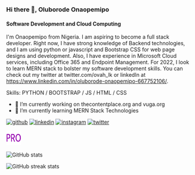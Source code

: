 ### Hi there 👋, Oluborode Onaopemipo
#### Software Development and Cloud Computing
I'm Onaopemipo from Nigeria. I am aspiring to become a full stack developer. Right now, I have strong knowledge of Backend technologies, and I am using python or javascript and Bootstrap CSS for web page designs and development. Also, I have experience in Microsoft Cloud services, including Office 365 and Endpoint Management. For 2022, I look to learn MERN stack to bolster my software development skills. You can check out my twitter at twitter.com/ovah_lk or linkedIn at https://www.linkedin.com/in/oluborode-onaopemipo-667752106/.

Skills: PYTHON / BOOTSTRAP / JS / HTML / CSS

- 🔭 I’m currently working on thecontentplace.org and vuga.org 
- 🌱 I’m currently learning MERN Stack Technologies 


[<img src='https://cdn.jsdelivr.net/npm/simple-icons@3.0.1/icons/github.svg' alt='github' height='40'>](https://github.com/borodedamie)  [<img src='https://cdn.jsdelivr.net/npm/simple-icons@3.0.1/icons/linkedin.svg' alt='linkedin' height='40'>](https://www.linkedin.com/in/https://www.linkedin.com/in/oluborode-onaopemipo-667752106//)  [<img src='https://cdn.jsdelivr.net/npm/simple-icons@3.0.1/icons/instagram.svg' alt='instagram' height='40'>](https://www.instagram.com/borodedamie/)  [<img src='https://cdn.jsdelivr.net/npm/simple-icons@3.0.1/icons/twitter.svg' alt='twitter' height='40'>](https://twitter.com/ovah_lk)  

<a href='https://github.com/pricing'><img src='https://raw.githubusercontent.com/acervenky/animated-github-badges/master/assets/pro.gif' width='40' height='40'></a> 

![GitHub stats](https://github-readme-stats.vercel.app/api?username=borodedamie&show_icons=true)  

![GitHub streak stats](https://github-readme-streak-stats.herokuapp.com/?user=borodedamie)  

